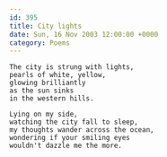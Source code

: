 ```yaml
---
id: 395
title: City lights
date: Sun, 16 Nov 2003 12:00:00 +0000
category: Poems
---
```


    The city is strung with lights,  
    pearls of white, yellow,  
    glowing brilliantly  
    as the sun sinks  
    in the western hills.

    Lying on my side,  
    watching the city fall to sleep,  
    my thoughts wander across the ocean,  
    wondering if your smiling eyes  
    wouldn't dazzle me the more.


